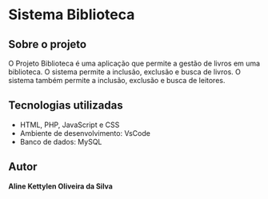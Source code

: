 # Sistema Biblioteca
## Sobre o projeto
O Projeto Biblioteca é uma aplicação que permite a gestão de livros em uma biblioteca. 
O sistema permite a inclusão, exclusão e busca de livros. 
O sistema também permite a inclusão, exclusão e busca de leitores.
## Tecnologias utilizadas
* HTML, PHP, JavaScript e CSS
* Ambiente de desenvolvimento: VsCode
* Banco de dados: MySQL
## Autor
<b>Aline Kettylen Oliveira da Silva</b>
